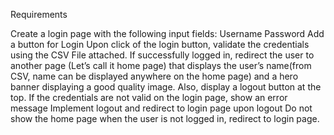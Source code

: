 

Requirements

Create a login page with the following input fields:
Username
Password
Add a button for Login
Upon click of the login button, validate the credentials using the CSV File attached.
If successfully logged in, redirect the user to another page (Let’s call it home page) that displays the user’s name(from CSV, name can be displayed anywhere on the home page) and a hero banner displaying a good quality image. Also, display a logout button at the top.
If the credentials are not valid on the login page, show an error message
Implement logout and redirect to login page upon logout
Do not show the home page when the user is not logged in, redirect to login page.
